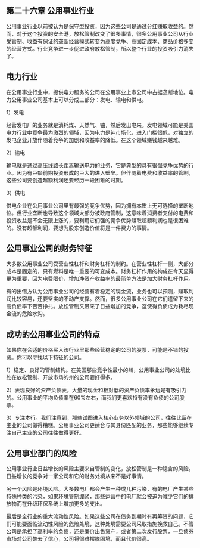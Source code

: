 ## 第二十六章 公用事业行业

公用事业行业以前被认为是保守型投资，因为这些公司是通过分红赚取收益的。然而，对于这个投资的安全港，放松管制改变了很多事情，很多公用事业公司从行业受管制、收益有保证的垄断经营模式转变为高度竞争、高固定成本、商品价格多变的经营方式。行业竞争进一步促进政府放松管制，所以整个行业的投资吸引力消失了。

## 电力行业

在公用事业行业中，提供电力服务的公司在公用事业上市公司中占据垄断地位。电力公用事业公司基本上可以分成三部分：发电、输电和供电。

1）发电

经营发电厂的业务就是消耗煤、天然气、铀，然后发出电来。发电领域可能是美国电力行业中竞争最为激烈的领域，因为电力是纯市场化，进入门槛很低，对独立的发电企业开放伴随着竞争的加剧和收益率的降低。在这个领域赚钱越来越难。

2）输电

输电就是通过高压线路长距离输送电力的业务，它是典型的具有很强竞争优势的行业。因为有巨额前期投资形成的巨大的进入壁垒。但伴随着电费和收益率的管制，这些公司要创造超额利润还要经历一段困难的时期。

3）供电

供电企业在公用事业公司里有最强的竞争优势，因为拥有本质上无可选择的垄断地位。但行业垄断也导致这个领域大部分被政府管制，这意味着消费者支付的电费和投资收益是不会无限上涨的，要利用它们强的竞争优势赚取超额利润也是很困难的。没有超额利润，要想为股东创造价值将是一件费力的事情。

## 公用事业公司的财务特征

大多数公用事业公司受营业性杠杆和财务杠杆的制约。在营业性杠杆一侧，大部分成本是固定的，只有燃料是唯一重要的可变成本。财务杠杆作用的构成在今天显得更为重要，因为电费限价，增加净资产收益率的最简单方法是加大财务杠杆作用。

有的出借方认为公用事业公司的经营有着稳定的现金流，业务也可以预测，赚取利润比较容易，还要坚实的不动产支撑。然而，很多公用事业公司在它们遗留下来的高负债率下苦苦挣扎。放松管制又带来了日益增加的竞争，这使得负债成为耗尽现金流的危险水沟。

## 成功的公用事业公司的特点

如果你在合适的价格买入该行业里那些经营稳定的公司的股票，可能是不错的投资。你可以寻找以下特征的公司。

1）稳定、良好的管制结构。在美国那些竞争性最小的州，公用事业公司的处境比处在放松管制、开放市场的州的公司要好得多。

2）表现良好的资产负债表。大量的现金和相对低的资产负债率永远是有吸引力的。公用事业的平均负债率在60%左右，而我们更喜欢持有没有负债的公司股票。

3）专注本行。我们注意到，那些试图进入核心业务以外领域的公司，往往比留在主业的公司做得糟糕。公用事业公司更适合与其身份匹配的业务，那些能够继续专注自己主业的公司往往做得更好。

## 公用事业部门的风险

公用事业行业日益增长的风险主要来自管制的变化，放松管制是一种隐含的风险。日益增长的竞争对一家公司和它的财务处境从来不是好事情。

另一个风险是环境风险。大多数电厂都会产生一种或几种污染，有的电厂产生某些特殊种类的污染，如果环境管制绷紧，那些运营中的电厂就会被迫为减少它们的排放物而在升级环保系统上增加更多的支出。

最后是全行业的重大流动性风险。如果这些公司在债务到期时有再筹资的问题，它们可能要面临流动性风险的危险处境，这种处境需要公司采取措施挽救自己。不管公司是承担了高利率的负债，还是廉价出售资产，或者第二次发行股票，一旦债券市场对公司失去了信心，公司将很难摆脱困境，而且代价很高。

